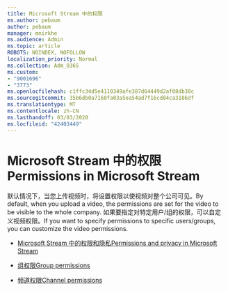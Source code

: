 ```yaml
---
title: Microsoft Stream 中的权限
ms.author: pebaum
author: pebaum
manager: mnirkhe
ms.audience: Admin
ms.topic: article
ROBOTS: NOINDEX, NOFOLLOW
localization_priority: Normal
ms.collection: Adm_O365
ms.custom:
- "9001696"
- "3773"
ms.openlocfilehash: c1ffc34d5e4110349afe387d64449d2af08db30c
ms.sourcegitcommit: 35b6db0a7160fa03a5ea54ad7f16cd84ca3186df
ms.translationtype: MT
ms.contentlocale: zh-CN
ms.lasthandoff: 03/03/2020
ms.locfileid: "42403449"
---
```

# <a name="permissions-in-microsoft-stream"></a><span data-ttu-id="7ccfb-102">Microsoft Stream 中的权限</span><span class="sxs-lookup"><span data-stu-id="7ccfb-102">Permissions in Microsoft Stream</span></span>

<span data-ttu-id="7ccfb-103">默认情况下，当您上传视频时，将设置权限以使视频对整个公司可见。</span><span class="sxs-lookup"><span data-stu-id="7ccfb-103">By default, when you upload a video, the permissions are set for the video to be visible to the whole company.</span></span> <span data-ttu-id="7ccfb-104">如果要指定对特定用户/组的权限，可以自定义视频权限。</span><span class="sxs-lookup"><span data-stu-id="7ccfb-104">If you want to specify permissions to specific users/groups, you can customize the video permissions.</span></span>

- [<span data-ttu-id="7ccfb-105">Microsoft Stream 中的权限和隐私</span><span class="sxs-lookup"><span data-stu-id="7ccfb-105">Permissions and privacy in Microsoft Stream</span></span>](https://docs.microsoft.com/stream/portal-permissions)

- [<span data-ttu-id="7ccfb-106">组权限</span><span class="sxs-lookup"><span data-stu-id="7ccfb-106">Group permissions</span></span>](https://docs.microsoft.com/stream/portal-permissions#group-permissions)

- [<span data-ttu-id="7ccfb-107">频道权限</span><span class="sxs-lookup"><span data-stu-id="7ccfb-107">Channel permissions</span></span>](https://docs.microsoft.com/stream/portal-permissions#channel-permissions)